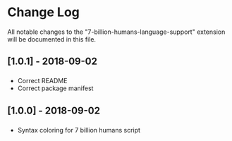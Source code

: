 # Change Log
All notable changes to the "7-billion-humans-language-support" extension will be documented in this file.

## [1.0.1] - 2018-09-02
###
- Correct README
- Correct package manifest

## [1.0.0] - 2018-09-02
###
- Syntax coloring for 7 billion humans script
